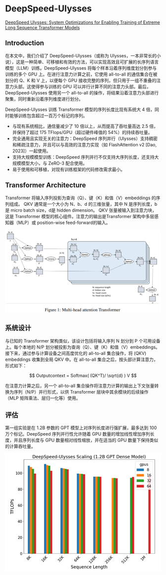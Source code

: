 # DeepSpeed-Ulysses

[DeepSpeed Ulysses: System Optimizations for Enabling Training of Extreme Long Sequence Transformer Models](https://arxiv.org/abs/2309.14509)

## Introduction

在本文中，我们介绍了 DeepSpeed-Ulysses（或称为 Ulysses，一本非常长的小说），这是一种简单、可移植和有效的方法，可以实现高效且可扩展的长序列语言模型（LLM）训练。DeepSpeed-Ulysses 将每个样本沿着序列维度划分到参与训练的多个 GPU 上。在进行注意力计算之前，它使用 all-to-all 的通信集合在被划分的 Q、K 和 V 上，以便每个 GPU 接收完整的序列，但只用于一组不重叠的注意力头部。这使得参与训练的 GPU 可以并行计算不同的注意力头部。最后，DeepSpeed-Ulysses 使用另一个 all-to-all 的操作，将结果沿着注意力头部进行聚集，同时重新沿着序列维度进行划分。

DeepSpeed-Ulysses 训练 Transformer 模型的序列长度比现有系统大 4 倍，同时能够训练包含超过一百万个标记的序列。
- 与现有系统相比，通信量减少了 10 倍以上，从而提高了吞吐量高达 2.5 倍，并保持了超过 175 TFlops/GPU（超过硬件峰值的 54%）的持续吞吐量。
- 完全通用且实现无关的注意力：DeepSpeed 序列并行（Ulysses）支持稠密和稀疏注意力，并且可以与高效的注意力实现（如 FlashAttention v2 [Dao, 2023]）一起使用。
- 支持大规模模型训练：DeepSpeed 序列并行不仅支持大序列长度，还支持大规模模型大小，与 ZeRO-3 配合使用。
- 易于使用和可移植，对现有训练框架的代码修改需求最小。

## Transformer Architecture

Transformer 将输入序列投影为查询（Q）、键（K）和值（V）embeddings 的序列组成。
QKV 通常是一个大小为 N、b、d 的三维张量，其中 N 是序列长度，b 是 micro batch size，d是 hidden dimension。
QKV 张量被输入到注意力块，这是 Transformer 模型的核心组件。注意力的输出是Transformer 架构中多层感知器（MLP）或 position-wise feed-forward的输入。

![](./assets/deepspeed_ulysses_01.png)

## 系统设计

与已知的 Transformer 架构类似，该设计包括将输入序列 N 划分到 P 个可用设备上。每个本地的 N/P 划分被投影为查询（Q）、键（K）和值（V）embeddings。接下来，通过参与计算设备之间高度优化的 all-to-all 集合操作，将 (QKV) embeddings 收集到全局 QKV 中。在 all-to-all 集合之后，按头部计算注意力，形式如下：

$$ Outputcontext = Softmax( (QK^T)/ \sqrt{d} ) V $$

在注意力计算之后，另一个 all-to-all 集合操作将注意力计算的输出上下文张量转换为序列（N/P）并行形式，以供 Transformer 层块中其余模块的后续操作（MLP 矩阵乘法、层归一化等）使用。


## 评估

第一组实验是在 1.2B 参数的 GPT 模型上对序列长度进行强扩展，最多达到 100 万个标记。DeepSpeed 序列并行性允许随着 GPU 数量的增加线性增加序列长度，并且序列长度与 GPU 数量相对线性缩放，并在适当的 GPU 数量下保持类似的计算吞吐量。

![](./assets/deepspeed_ulysses_03.png)